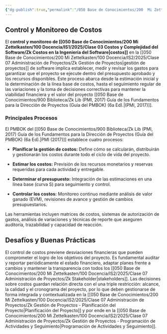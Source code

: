 ```yaml
---
{"dg-publish":true,"permalink":"/050 Base de Conocimientos/200  Mi Zettelkasten/100 Docencia/IS2/2025/Clase 07 Administración de Proyectos/Zk Gestión de Proyectos - Control y Monitoreo de Costos/","tags":["#definir"]}
---
```


## Control y Monitoreo de Costos

El **control y monitoreo de [[050 Base de Conocimientos/200  Mi Zettelkasten/100 Docencia/IS1/2025/Clase 03 Costos y Complejidad del Software/Zk Costos en la Ingeniería del Software\|costos]]** en la [[050 Base de Conocimientos/200  Mi Zettelkasten/100 Docencia/IS2/2025/Clase 07 Administración de Proyectos/Zk Gestión de Proyectos\|gestión de proyectos]] de software implica establecer, medir y revisar los gastos para garantizar que el proyecto se ejecute dentro del presupuesto aprobado y los recursos disponibles. Este proceso abarca desde la estimación inicial y la determinación de la línea base de costos, hasta el seguimiento regular de las variaciones y la toma de decisiones correctivas para mantener la viabilidad financiera y el valor del proyecto [[050 Base de Conocimientos/900 Biblioteca/Zk Lib (PMI, 2017) Guía de los Fundamentos para la Dirección de Proyectos (Guía del PMBOK) (6a Ed).\|(PMI, 2017)]].

### Principales Procesos

El PMBOK del [[050 Base de Conocimientos/900 Biblioteca/Zk Lib (PMI, 2017) Guía de los Fundamentos para la Dirección de Proyectos (Guía del PMBOK) (6a Ed).\|PMI (2017)]] establece cuatro procesos:

- **Planificar la gestión de costos:** Define cómo se calcularán, distribuirán y gestionarán los costos durante todo el ciclo de vida del proyecto.

- **Estimar los costos:** Previsión de los recursos monetarios y reservas requeridas para cada actividad y entregable.

- **Determinar el presupuesto:** Integración de las estimaciones en una línea base (curva S) para seguimiento y control.

- **Controlar los costos:** Monitoreo continuo mediante análisis de valor ganado (EVM), revisiones de avance y gestión de cambios presupuestarios.

Las herramientas incluyen matrices de costos, sistemas de autorización de gastos, análisis de variaciones y técnicas de reporte que aseguren auditoría, trazabilidad y capacidad de reacción.

## Desafíos y Buenas Prácticas

El control de costos previene desviaciones financieras que pueden comprometer el logro de los objetivos del proyecto. Es fundamental auditar y reportar periódicamente el estado financiero, adaptar planes frente a cambios y mantener la transparencia con todos los [[050 Base de Conocimientos/200  Mi Zettelkasten/100 Docencia/IS2/2025/Clase 07 Administración de Proyectos/Zk Stakeholder\|stakeholders]]. Las decisiones sobre costos guardan relación directa con el una triple restricción: alcance, la calidad y el cronograma del proyecto, por lo que deben gestionarse de forma integrada y contextualizada en la [[050 Base de Conocimientos/200  Mi Zettelkasten/100 Docencia/IS2/2025/Clase 07 Administración de Proyectos/Zk Gestión de Proyectos - Planificación del Proyecto\|Planificación del Proyecto]] y por ende en la [[050 Base de Conocimientos/200  Mi Zettelkasten/100 Docencia/IS2/2025/Clase 07 Administración de Proyectos/Zk Gestión de Proyectos - Programación de Actividades y Seguimiento\|Programación de Actividades y Seguimiento]].